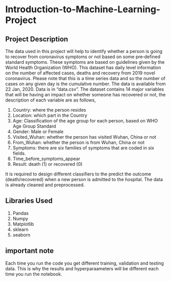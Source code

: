 # Introduction-to-Machine-Learning-Project
## Project Description
The data used in this project will help to identify whether a person is going to recover from coronavirus symptoms or not based on some pre‐defined standard symptoms. These symptoms are based on guidelines given by the World Health Organization (WHO). This dataset has daily level information on the number of affected cases, deaths and recovery from 2019 novel coronavirus. Please note that this is a time series data and so the number of cases on any given day is the cumulative number. The data is available from 22 Jan, 2020. Data is in “data.csv”. The dataset contains 14 major variables that will be having an impact on whether someone has recovered or not, the description of each variable are as follows,
1. Country: where the person resides
2. Location: which part in the Country
3. Age: Classification of the age group for each person, based on WHO Age Group Standard
4. Gender: Male or Female
5. Visited_Wuhan: whether the person has visited Wuhan, China or not
6. From_Wuhan: whether the person is from Wuhan, China or not
7. Symptoms: there are six families of symptoms that are coded in six fields.
13. Time_before_symptoms_appear
14. Result: death (1) or recovered (0)

It is required to design different classifiers to the predict the outcome (death/recovered) when a new person is admitted to the hospital. The data is already cleaned and preprocessed.
## Libraries Used
1. Pandas
2. Numpy
3. Matplotlib
4. sklearn
5. seaborn

## important note
Each time you run the code you get different training, validation and testing data. This is why the results and hyperparaameters will be different each time you run the notebook.
